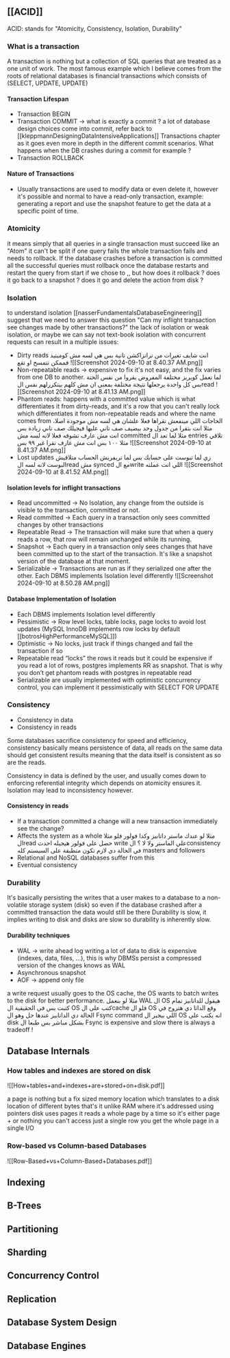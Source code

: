 ## [[ACID]]
ACID: stands for "Atomicity, Consistency, Isolation, Durability"
### What is a transaction
A transaction is nothing but a collection of SQL queries that are treated as a one unit of work. The most famous example which I believe comes from the roots of relational databases is financial transactions which consists of (SELECT, UPDATE, UPDATE)
#### Transaction Lifespan
- Transaction BEGIN
- Transaction COMMIT -> what is exactly a commit ? a lot of database design choices come into commit, refer back to [[kleppmannDesigningDataIntensiveApplications]] Transactions chapter as it goes even more in depth in the different commit scenarios. What happens when the DB crashes during a commit for example ? 
- Transaction ROLLBACK

#### Nature of Transactions
- Usually transactions are used to modify data or even delete it, however it's possible and normal to have a read-only transaction, example: generating a report and use the snapshot feature to get the data at a specific point of time.

### Atomicity
it means simply that all queries in a single transaction must succeed like an "Atom" it can't be split if one query fails the whole transaction fails and needs to rollback. If the database crashes before a transaction is committed all the successful queries must rollback once the database restarts and restart the query from start if we chose to ,, but how does it rollback ? does it go back to a snapshot ? does it go and delete the action from disk ? 

### Isolation 
to understand isolation [[nasserFundamentalsDatabaseEngineering]] suggest that we need to answer this question "Can my inflight transaction see changes made by other transactions?" the lack of isolation or weak isolation, or maybe we can say not text-book isolation with concurrent requests can result in a multiple issues:
- Dirty reads
  انت شايف تغيرات من ترانزاكشن تانية بس هي لسه مش كوميتيد فممكن تتمسح او تقع 
  ![[Screenshot 2024-09-10 at 8.40.37 AM.png]]
- Non-repeatable reads -> expensive to fix it's not easy, and the fix varies from one DB to another.
  لما تعمل كويريز مختلفة المفروض يقروا من نفس الحتة بس كل واحدة يرجعلها نتيجة مختلفة بمعنى ان مش كلهم بيتكررلهم نفس الread 
  ![[Screenshot 2024-09-10 at 8.41.13 AM.png]]
- Phantom reads: happens with a committed value which is what differentiates it from dirty-reads, and it's a row that you can't really lock which differentiates it from non-repeatable reads and where the name comes from 
  الحاجات اللي مينفعش تقراها فعلا علشان هي لسه مش موجودة اصلا، مثلا انت بتقرا من جدول وحد بيضيف صف تاني عليها فيجيلك صف تاني زيادة بس انت مش عارف تشوفه فعلا لانه لسه مش committed مثلا لما تعد ال entries تلاقي مثلا ١٠٠ بس انت مش عارف تقرا غير ٩٩ بس
  ![[Screenshot 2024-09-10 at 8.41.37 AM.png]]
- Lost updates
  زي لما تبوست على حسابك بس لما تريفريش الحساب متلاقيش البوست لانه لسه الread مش synced مع الwrite اللي انت عملته
  ![[Screenshot 2024-09-10 at 8.41.52 AM.png]]
#### Isolation levels for inflight transactions
- Read uncommitted -> No Isolation, any change from the outside is visible to the transaction, committed or not.
- Read committed -> Each query in a transaction only sees committed changes by other transactions
- Repeatable Read -> The transaction will make sure that when a query reads a row, that row will remain unchanged while its running.
- Snapshot -> Each query in a transaction only sees changes that have been committed up to the start of the transaction. It's like a snapshot version of the database at that moment.
- Serializable -> Transactions are run as if they serialized one after the other. Each DBMS implements Isolation level differently
![[Screenshot 2024-09-10 at 8.50.28 AM.png]]
#### Database Implementation of Isolation
- Each DBMS implements Isolation level differently
- Pessimistic -> Row level locks, table locks, page locks to avoid lost updates (MySQL InnoDB implements row locks by default [[botrosHighPerformanceMySQL]])
- Optimistic -> No locks, just track if things changed and fail the transaction if so
- Repeatable read “locks” the rows it reads but it could be expensive if you read a lot of rows, postgres implements RR as snapshot. That is why you don’t get phantom reads with postgres in repeatable read
- Serializable are usually implemented with optimistic concurrency control, you can implement it pessimistically with SELECT FOR UPDATE

### Consistency
- Consistency in data
- Consistency in reads

Some databases sacrifice consistency for speed and efficiency, consistency basically means persistence of data, all reads on the same data should get consistent results meaning that the data itself is consistent as so are the reads.

Consistency in data is defined by the user, and usually comes down to enforcing referential integrity which depends on atomicity ensures it. Isolation may lead to inconsistency however. 

#### Consistency in reads
- If a transaction committed a change will a new transaction immediately see the change? 
- Affects the system as a whole
  مثلا لو عندك ماستر داتابيز وكدا فولور فلو مثلا الread حصل على فولور هيجيله احدث write علي الماستر ولا لا ؟ الconsistency في الحالة دي لازم تكون متطبقة على السيستم كله masters and followers
- Relational and NoSQL databases suffer from this
- Eventual consistency

### Durability
It's basically persisting the writes that a user makes to a database to a non-volatile storage system (disk) so even if the database crashed after a committed transaction the data would still be there
Durability is slow, it implies writing to disk and disks are slow so durability is inherently slow. 

#### Durability techniques
- WAL -> write ahead log
  writing a lot of data to disk is expensive (indexes, data, files, ...), this is why DBMSs persist a compressed version of the changes knows as WAL 
- Asynchronous snapshot
- AOF -> append only file 

 a write request usually goes to the OS cache, the OS wants to batch writes to the disk for better performance. 
 مثلا لو بنعمل WAL ال OS هيقول للداتابيز تمام كتبت بس في الحقيقية ال OS كتب على الcache فلو ال OS وقع الداتا دي هتروح في الحالة دي الداتابيز عندها حل وهو ال Fsync command اللي بيجبر ال OS انه يكتب على disk بشكل مباشر بس طبعا ال Fsync is expensive and slow 
 there is always a tradeoff ! 

## Database Internals
### How tables and indexes are stored on disk
![[How+tables+and+indexes+are+stored+on+disk.pdf]]

a page is nothing but a fix sized memory location which translates to a disk location of different bytes that's it 
unlike RAM where it's addressed using pointers disk uses pages it reads a whole page by a time so it's either page + or nothing you can't access just a single row you get the whole page in a single I/O

### Row-based vs Column-based Databases
![[Row-Based+vs+Column-Based+Databases.pdf]]


## Indexing

## B-Trees

## Partitioning

## Sharding

## Concurrency Control

## Replication

## Database System Design

## Database Engines
